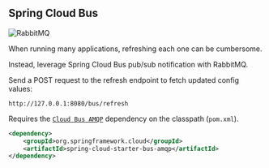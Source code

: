 <!-- .element: class="textleft-imageright" -->
## Spring Cloud Bus

![RabbitMQ](slides/resources/images/rmq.png "RabbitMQ")<!-- .element: style="width:auto;" -->

When running many applications, refreshing each one can be cumbersome.

Instead, leverage Spring Cloud Bus pub/sub notification with RabbitMQ.

Send a POST request to the refresh endpoint to fetch updated config values:

`http://127.0.0.1:8080/bus/refresh`


Requires the [`Cloud Bus AMQP`](http://cloud.spring.io/spring-cloud-bus/) dependency on the classpath (`pom.xml`).
```xml
<dependency>
    <groupId>org.springframework.cloud</groupId>
    <artifactId>spring-cloud-starter-bus-amqp</artifactId>
</dependency>
```
